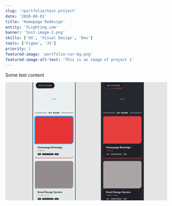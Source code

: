 ```yaml
---
slug: '/portfolio/test-project'
date: '2020-09-01'
title: 'Homepage Redesign'
entity: 'YLighting.com'
banner: 'test-image-2.png'
skills: ['UX', 'Visual Design', 'Dev']
tools: ['Figma', 'JS']
priority: 1
featured-image: 'portfolio-car-bg.png'
featured-image-alt-text: 'This is an image of project 1'
---
```


Some test content

![Test Body Image](test-image.png)
